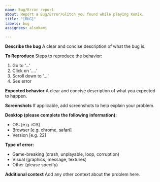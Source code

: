 ```yaml
---
name: Bug/Error report
about: Report a Bug/Error/Glitch you found while playing Komik.
title: "[BUG]"
labels: bug
assignees: alsokami

---
```


**Describe the bug**
A clear and concise description of what the bug is.

**To Reproduce**
Steps to reproduce the behavior:
1. Go to '...'
2. Click on '....'
3. Scroll down to '....'
4. See error

**Expected behavior**
A clear and concise description of what you expected to happen.

**Screenshots**
If applicable, add screenshots to help explain your problem.

**Desktop (please complete the following information):**
 - OS: [e.g. iOS]
 - Browser [e.g. chrome, safari]
 - Version [e.g. 22]

**Type of error:**
- Game-breaking (crash, unplayable, loop, corruption)
- Visual (graphics, message, textures)
- Other (please specify)

**Additional context**
Add any other context about the problem here.
